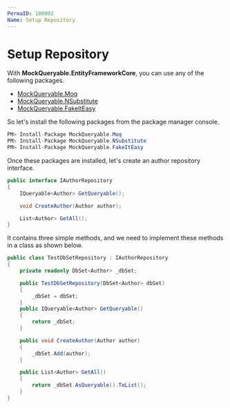 ```yaml
---
PermaID: 100002
Name: Setup Repository
---
```


# Setup Repository

With **MockQueryable.EntityFrameworkCore**, you can use any of the following packages. 

 - [MockQueryable.Moq](https://www.nuget.org/packages/MockQueryable.Moq) 
 - [MockQueryable.NSubstitute](https://www.nuget.org/packages/MockQueryable.NSubstitute)
 - [MockQueryable.FakeItEasy](https://www.nuget.org/packages/MockQueryable.FakeItEasy)

So let's install the following packages from the package manager console.

```csharp
PM> Install-Package MockQueryable.Moq
PM> Install-Package MockQueryable.NSubstitute
PM> Install-Package MockQueryable.FakeItEasy
```

Once these packages are installed, let's create an author repository interface.

```csharp
public interface IAuthorRepository
{
    IQueryable<Author> GetQueryable();

    void CreateAuthor(Author author);

    List<Author> GetAll();
}
```

It contains three simple methods, and we need to implement these methods in a class as shown below.

```csharp
public class TestDbSetRepository : IAuthorRepository
{
    private readonly DbSet<Author> _dbSet;

    public TestDbSetRepository(DbSet<Author> dbSet)
    {
        _dbSet = dbSet;
    }
    public IQueryable<Author> GetQueryable()
    {
        return _dbSet;
    }

    public void CreateAuthor(Author author)
    {
        _dbSet.Add(author);
    }

    public List<Author> GetAll()
    {
        return _dbSet.AsQueryable().ToList();
    }
}
```
